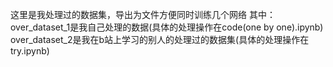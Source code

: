 这里是我处理过的数据集，导出为文件方便同时训练几个网络
其中：
over_dataset_1是我自己处理的数据(具体的处理操作在code(one by one).ipynb)
over_dataset_2是我在b站上学习的别人的处理过的数据集(具体的处理操作在try.ipynb)
